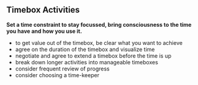 ## Timebox Activities

**Set a time constraint to stay focussed, bring consciousness to the time you have and how you use it.**

- to get value out of the timebox, be clear what you want to achieve
- agree on the duration of the timebox and visualize time
- negotiate and agree to extend a timebox before the time is up
- break down longer activities into manageable timeboxes
- consider frequent review of progress
- consider choosing a time-keeper
